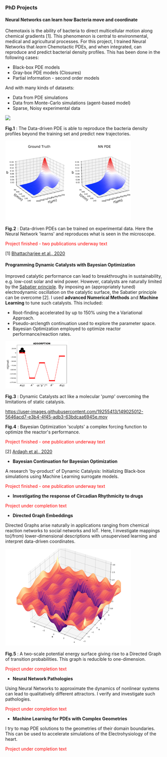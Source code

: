 ### PhD Projects

#### Neural Networks can learn how Bacteria move and coordinate  
Chemotaxis is the ability of bacteria to direct multicellular motion along chemical gradients [1]. This phenomenon is central to environmental, medical and agricultural processes. For this project, I trained Neural Networks that *learn* Chemotactic PDEs, and when integrated, can reproduce and predict bacterial density profiles. This has been done in the following cases:
  * Black-box PDE models
  * Gray-box PDE models (Closures)
  * Partial information - second order models  
  
And with many kinds of datasets:
  * Data from PDE simulations 
  * Data from Monte-Carlo simulations (agent-based model)
  * Sparse, Noisy experimental data

<img src="NNPDE1.gif" width="400"/>

**Fig.1** : The Data-driven PDE is able to reproduce the bacteria density profiles beyond the training set and predict new trajectories. 

<img src="1.PNG" width="400"/>

**Fig.2** : Data-driven PDEs can be trained on experimental data. Here the Neural Network 'learns' and reproduces what is seen in the microscope. 

<span style="color:red"> Project finished - two publications underway  text</span>

[1]  [Bhattacharjee et al., 2020](https://www.sciencedirect.com/science/article/pii/S0006349521004276)

#### Programming Dynamic Catalysts with Bayesian Optimization
Improved catalytic performance can lead to breakthroughs in sustainability, e.g. low-cost solar and wind power. However, catalysts are naturally limited by the [Sabatier principle](https://en.wikipedia.org/wiki/Sabatier_principle). By imposing an (appropriately tuned) electrodynamic oscillation on the catalytic surface, the Sabatier principle can be overcome [2]. I used **advanced Numerical Methods** and **Machine Learning** to tune such catalysts. This included:
 * Root-finding accelerated by up to 150% using the a Variational Approach.
 * Pseudo-arclength continuation used to explore the parameter space.
 * Bayesian Optimization employed to optimize reactor performance/reaction rates.

<img src="dyncat.gif" width="200"/>

**Fig.3** : Dynamic Catalysts act like a molecular 'pump' overcoming the limitations of static catalysis.

https://user-images.githubusercontent.com/19255413/149025012-5646acd7-e3b4-4f45-adb3-63bdcaa6945e.mov



**Fig.4** : Bayesian Optimization 'sculpts' a complex forcing function to optimize the reactor's performance. 

<span style="color:red"> Project finished - one publication underway  text</span>


[2] [Ardagh et al., 2020](https://pubs.rsc.org/en/content/articlelanding/2020/sc/c9sc06140a)


* **Bayesian Continuation for Bayesian Optimization**

A research 'by-product' of Dynamic Catalysis: Initializing Black-box simulations using Machine Learning surrogate models. 

<span style="color:red"> Project finished - one publication underway  text</span>


* **Investigating the response of Circadian Rhythmicity to drugs**


<span style="color:red"> Project under completion  text</span>


* **Directed Graph Embeddings**

Directed Graphs arise naturally in applications ranging from chemical reaction networks to social networks and IoT. Here, I investigate mappings to(/from) lower-dimensional descriptions with unsupervised learning and interpret data-driven coordinates.

<img src="3d.png" width="400"/>

**Fig.5** : A two-scale potential energy surface giving rise to a Directed Graph of transition probabilities. This graph is reducible to one-dimension.

<span style="color:red"> Project under completion  text</span>


* **Neural Network Pathologies**

Using Neural Networks to approximate the dynamics of nonlinear systems can lead to qualitatively different attractors. I verify and investigate such pathologies.

<span style="color:red"> Project under completion  text</span>


* **Machine Learning for PDEs with Complex Geometries**

I try to map PDE solutions to the geometries of their domain boundaries. This can be used to accelerate simulations of the Electrohysiology of the heart.

<span style="color:red"> Project under completion  text</span>







